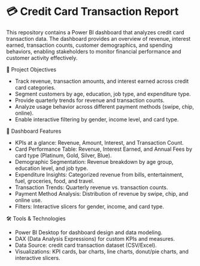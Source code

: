 # 💳 Credit Card Transaction Report

This repository contains a Power BI dashboard that analyzes credit card transaction data.
The dashboard provides an overview of revenue, interest earned, transaction counts, customer demographics, and spending behaviors, enabling stakeholders to monitor financial performance and customer activity effectively.

🎯 Project Objectives

* Track revenue, transaction amounts, and interest earned across credit card categories.
* Segment customers by age, education, job type, and expenditure type.
* Provide quarterly trends for revenue and transaction counts.
* Analyze usage behavior across different payment methods (swipe, chip, online).
* Enable interactive filtering by gender, income level, and card type.

📌 Dashboard Features

* KPIs at a glance: Revenue, Amount, Interest, and Transaction Count.
* Card Performance Table: Revenue, Interest Earned, and Annual Fees by card type (Platinum, Gold, Silver, Blue).
* Demographic Segmentation: Revenue breakdown by age group, education level, and job type.
* Expenditure Insights: Categorized revenue from bills, entertainment, fuel, groceries, food, and travel.
* Transaction Trends: Quarterly revenue vs. transaction counts.
* Payment Method Analysis: Distribution of revenue by swipe, chip, and online use.
* Filters: Interactive slicers for gender, income, and card type.

🛠️ Tools & Technologies

* Power BI Desktop for dashboard design and data modeling.
* DAX (Data Analysis Expressions) for custom KPIs and measures.
* Data Source: credit card transaction dataset (CSV/Excel).
* Visualizations: KPI cards, bar charts, line charts, donut/pie charts, and interactive slicers.
